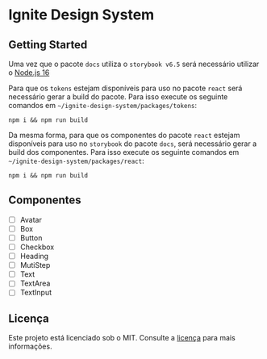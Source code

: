 # Ignite Design System

## Getting Started

Uma vez que o pacote `docs` utiliza o `storybook v6.5` será necessário utilizar o [Node.js 16](https://nodejs.org/en/download/releases/) 

Para que os `tokens` estejam disponíveis para uso no pacote `react` será necessário gerar a build do pacote. Para isso execute os seguinte comandos em `~/ignite-design-system/packages/tokens`:

```
npm i && npm run build
```

Da mesma forma, para que os componentes do pacote `react` estejam disponíveis para uso no `storybook` do pacote `docs`, será necessário gerar a build dos componentes. Para isso execute os seguinte comandos em `~/ignite-design-system/packages/react`:

```
npm i && npm run build
```

## Componentes

- [ ] Avatar
- [ ] Box
- [ ] Button
- [ ] Checkbox
- [ ] Heading
- [ ] MutiStep
- [ ] Text
- [ ] TextArea
- [ ] TextInput

## Licença

Este projeto está licenciado sob o MIT. Consulte a [licença](LICENSE) para mais informações.

